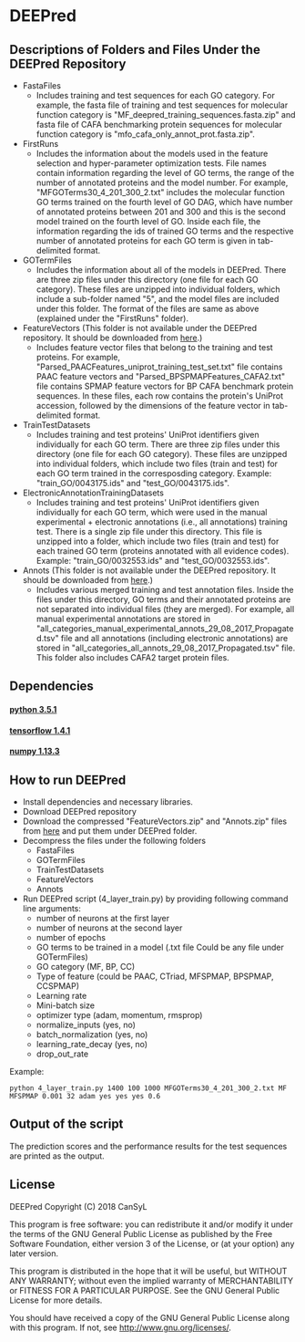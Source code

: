 
# DEEPred 
## Descriptions of Folders and Files Under the DEEPred Repository
* FastaFiles
    * Includes training and test sequences for each GO category. For example, the fasta file of training and test sequences for molecular function category is "MF_deepred_training_sequences.fasta.zip" and fasta file of CAFA benchmarking protein sequences for molecular function category is "mfo_cafa_only_annot_prot.fasta.zip".
* FirstRuns
    * Includes the information about the models used in the feature selection and hyper-parameter optimization tests. File names contain information regarding the level of GO terms, the range of the number of annotated proteins and the model number. For example, "MFGOTerms30_4_201_300_2.txt" includes the molecular function GO terms trained on the fourth level of GO DAG, which have number of annotated proteins between 201 and 300 and this is the second model trained on the fourth level of GO. Inside each file, the information regarding the ids of trained GO terms and the respective number of annotated proteins for each GO term is given in tab-delimited format.
* GOTermFiles
    * Includes the information about all of the models in DEEPred. There are three zip files under this directory (one file for each GO category). These files are unzipped into individual folders, which include a sub-folder named "5", and the model files are included under this folder. The format of the files are same as above (explained under the "FirstRuns" folder).
* FeatureVectors (This folder is not available under the DEEPred repository. It should be downloaded from [here](http://goo.gl/Kd7FkU).)
    * Includes feature vector files that belong to the training and test proteins. For example, "Parsed_PAACFeatures_uniprot_training_test_set.txt" file contains PAAC feature vectors and "Parsed_BPSPMAPFeatures_CAFA2.txt" file contains SPMAP feature vectors for BP CAFA benchmark protein sequences. In these files, each row contains the protein's UniProt accession, followed by the dimensions of the feature vector in  tab-delimited format.
* TrainTestDatasets
    * Includes training and test proteins' UniProt identifiers given individually for each GO term. There are three zip files under this directory (one file for each GO category). These files are unzipped into individual folders, which include two files (train and test) for each GO term trained in the corresposding category. Example:  "train_GO/0043175.ids" and "test_GO/0043175.ids".
* ElectronicAnnotationTrainingDatasets
    * Includes training and test proteins' UniProt identifiers given individually for each GO term, which were used in the manual experimental + electronic annotations (i.e., all annotations) training test. There is a single zip file under this directory. This file is unzipped into a folder, which include two files (train and test) for each trained GO term (proteins annotated with all evidence codes). Example:  "train_GO/0032553.ids" and "test_GO/0032553.ids".
* Annots (This folder is not available under the DEEPred repository. It should be downloaded from [here](http://goo.gl/Kd7FkU).)
    * Includes various merged training and test annotation files. Inside the files under this directory, GO terms and their annotated proteins are not separated into individual files (they are merged). For example, all manual experimental annotations are stored in  "all_categories_manual_experimental_annots_29_08_2017_Propagated.tsv" file and all annotations (including electronic annotations) are stored in "all_categories_all_annots_29_08_2017_Propagated.tsv" file. This folder also includes CAFA2 target protein files.


         
## Dependencies
#### [python 3.5.1](https://www.python.org/downloads/release/python-351/)
#### [tensorflow 1.4.1](https://github.com/tensorflow/tensorflow/releases/tag/v1.4.1)
#### [numpy 1.13.3](https://pypi.python.org/pypi/numpy/1.13.3)


## How to run DEEPred
* Install dependencies and necessary libraries.
* Download DEEPred repository
* Download the compressed "FeatureVectors.zip" and "Annots.zip" files from [here](http://goo.gl/Kd7FkU) and put them under DEEPred folder. 
* Decompress the files under the following folders
    * FastaFiles
    * GOTermFiles
    * TrainTestDatasets
    * FeatureVectors
    * Annots
* Run DEEPred script (4_layer_train.py) by providing following command line arguments:
    * number of neurons at the first layer
    * number of neurons at the second layer
    * number of epochs
    * GO terms to be trained in a model (.txt file Could be any file under GOTermFiles)
    * GO category (MF, BP, CC)
    * Type of feature (could be PAAC, CTriad, MFSPMAP, BPSPMAP, CCSPMAP)
    * Learning rate
    * Mini-batch size
    * optimizer type (adam, momentum, rmsprop)
    * normalize_inputs (yes, no)
    * batch_normalization (yes, no)
    * learning_rate_decay (yes, no)
    * drop_out_rate


Example:
```
python 4_layer_train.py 1400 100 1000 MFGOTerms30_4_201_300_2.txt MF MFSPMAP 0.001 32 adam yes yes yes 0.6
```
## Output of the script
The prediction scores and the performance results for the test sequences are printed as the output.
## License
DEEPred
    Copyright (C) 2018 CanSyL

This program is free software: you can redistribute it and/or modify it under the terms of the GNU General Public License as published by the Free Software Foundation, either version 3 of the License, or (at your option) any later version.

This program is distributed in the hope that it will be useful, but WITHOUT ANY WARRANTY; without even the implied warranty of MERCHANTABILITY or FITNESS FOR A PARTICULAR PURPOSE. See the GNU General Public License for more details.

You should have received a copy of the GNU General Public License along with this program.  If not, see <http://www.gnu.org/licenses/>.

